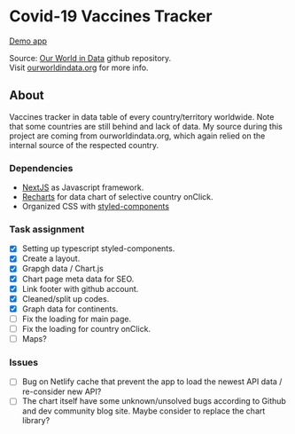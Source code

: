 # Covid-19 Vaccines Tracker

[Demo app](https://covid-vaccines-tracker.netlify.app/)

Source: [Our World in Data](https://github.com/owid/covid-19-data) github repository. <br />
Visit [ourworldindata.org](https://ourworldindata.org/) for more info.

## About

Vaccines tracker in data table of every country/territory worldwide. Note that some countries are still behind and lack of data.
My source during this project are coming from ourworldindata.org, which again relied on the internal source of the respected country.

### Dependencies

- [NextJS](https://nextjs.org/) as Javascript framework.
- [Recharts](https://recharts.org/en-US) for data chart of selective country onClick.
- Organized CSS with [styled-components](https://github.com/styled-components/styled-components)

### Task assignment

- [x] Setting up typescript styled-components.
- [x] Create a layout.
- [x] Grapgh data / Chart.js
- [x] Chart page meta data for SEO.
- [x] Link footer with github account.
- [x] Cleaned/split up codes.
- [x] Graph data for continents.
- [ ] Fix the loading for main page.
- [ ] Fix the loading for country onClick.
- [ ] Maps?

### Issues

- [ ] Bug on Netlify cache that prevent the app to load the newest API data / re-consider new API?
- [ ] The chart itself have some unknown/unsolved bugs according to Github and dev community blog site.
      Maybe consider to replace the chart library?
